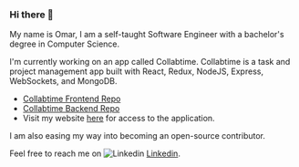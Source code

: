 ### Hi there 👋

My name is Omar, I am a self-taught Software Engineer with a bachelor's degree in Computer Science.

I'm currently working on an app called Collabtime. Collabtime is a task and project management app built with React, Redux, NodeJS, Express, WebSockets, and MongoDB.

* [Collabtime Frontend Repo](https://github.com/gastelumdev/collabtime-vite)
* [Collabtime Backend Repo](https://github.com/gastelumdev/collabtime-ts-backend)
* Visit my website [here](https://gastelumdev.onrender.com) for access to the application.

I am also easing my way into becoming an open-source contributor.

Feel free to reach me on  ![Linkedin](https://i.stack.imgur.com/gVE0j.png) [Linkedin](https://www.linkedin.com/in/omar-gastelum-8474b7117/).

<!--
**gastelumdev/gastelumdev** is a ✨ _special_ ✨ repository because its `README.md` (this file) appears on your GitHub profile.

Here are some ideas to get you started:

- 🔭 I’m currently working on ...
- 🌱 I’m currently learning ...
- 👯 I’m looking to collaborate on ...
- 🤔 I’m looking for help with ...
- 💬 Ask me about ...
- 📫 How to reach me: ...
- 😄 Pronouns: ...
- ⚡ Fun fact: ...
-->



